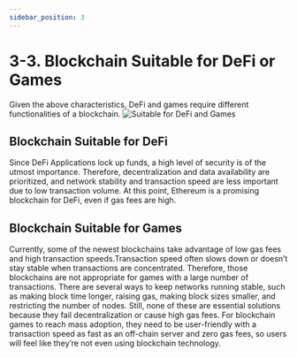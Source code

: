 ```yaml
---
sidebar_position: 3
---
```


# 3-3. Blockchain Suitable for DeFi or Games
Given the above characteristics, DeFi and games require different functionalities of a blockchain.
![Suitable for DeFi and Games](/img/docs/whitepaper/problems/suitable-blockchain.png)

## Blockchain Suitable for DeFi
Since DeFi Applications lock up funds, a high level of security is of the utmost importance. Therefore, decentralization and data availability are prioritized, and network stability and transaction speed are less important due to low transaction volume.
At this point, Ethereum is a promising blockchain for DeFi, even if gas fees are high.

## Blockchain Suitable for Games
Currently, some of the newest blockchains take advantage of low gas fees and high transaction speeds.Transaction speed often slows down or doesn’t stay stable when transactions are concentrated. Therefore, those blockchains are not appropriate for games with a large number of transactions. There are several ways to keep networks running stable, such as making block time longer, raising gas, making block sizes smaller, and restricting the number of nodes. Still, none of these are essential solutions because they fail decentralization or cause high gas fees. For blockchain games to reach mass adoption, they need to be user-friendly with a transaction speed as fast as an off-chain server and zero gas fees, so users will feel like they’re not even using blockchain technology.
